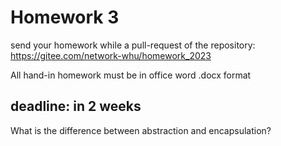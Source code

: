 
# Homework 3

send your homework while a pull-request of the repository: https://gitee.com/network-whu/homework_2023

All hand-in homework must be in office word .docx format
## deadline: in 2 weeks

What is the difference between abstraction and encapsulation?
